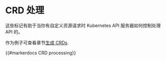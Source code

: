 # CRD 处理

这些标记有助于当你有自定义资源请求时 Kubernetes API 服务器如何控制处理 API 的。

作为例子可查看章节[生成 CRDs](/reference/generating-crd.md).

{{#markerdocs CRD processing}}
